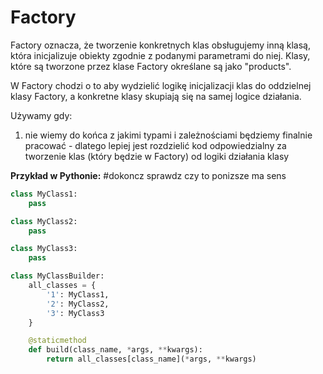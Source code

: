 # Factory

Factory oznacza, że tworzenie konkretnych klas obsługujemy inną klasą, która inicjalizuje obiekty zgodnie z podanymi parametrami do niej. Klasy, które są tworzone przez klase Factory określane są jako "products".

W Factory chodzi o to aby wydzielić logikę inicjalizacji klas do oddzielnej klasy Factory, a konkretne klasy skupiają się na samej logice działania.

Używamy gdy:
1. nie wiemy do końca z jakimi typami i zależnościami będziemy finalnie pracować - dlatego lepiej jest rozdzielić kod odpowiedzialny za tworzenie klas (który będzie w Factory) od logiki działania klasy








**Przykład w Pythonie:** #dokoncz  sprawdz czy to ponizsze ma sens

```python
class MyClass1:
	pass

class MyClass2:
	pass

class MyClass3:
	pass

class MyClassBuilder:
	all_classes = {
		'1': MyClass1,
		'2': MyClass2,
		'3': MyClass3
	}

	@staticmethod
	def build(class_name, *args, **kwargs):
		return all_classes[class_name](*args, **kwargs)
```